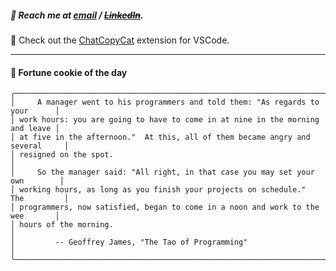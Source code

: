 ##### :calling: Reach me at **[email](mailto:johannes@stenmark.in)** ***/*** **[~~LinkedIn~~](https://www.linkedin.com/in/johannes-stenmark)**.
:feet: Check out the [ChatCopyCat](https://github.com/jstenmark/ChatCopyCat) extension for VSCode.

---
#### :cookie: Fortune cookie of the day
```smalltalk
╭───────────────────────────────────────────────────────────────────────────────╮
│     A manager went to his programmers and told them: "As regards to your      │
│ work hours: you are going to have to come in at nine in the morning and leave │
│ at five in the afternoon."  At this, all of them became angry and several     │
│ resigned on the spot.                                                         │
│     So the manager said: "All right, in that case you may set your own        │
│ working hours, as long as you finish your projects on schedule."  The         │
│ programmers, now satisfied, began to come in a noon and work to the wee       │
│ hours of the morning.                                                         │
│         -- Geoffrey James, "The Tao of Programming"                           │
╰───────────────────────────────────────────────────────────────────────────────╯
```
